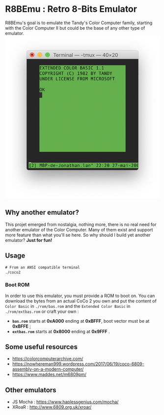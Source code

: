 # R8BEmu : Retro 8-Bits Emulator

R8BEmu's goal is to emulate the Tandy's Color Computer family, starting with the Color Computer II but could be the
base of any other type of emulator.
![](doc/boot.png)

## Why another emulator?
This projet emerged from nostalgia, nothing more, there is no real need for another emulator of the Color Computer.
Many of them exist and support more feature than what you'll se here. So why should I build yet another emulator?
__Just for fun!__

## Usage

    # From an ANSI compatible terminal
    ./coco2

### Boot ROM
In order to use this emulator, you must provide a ROM to boot on.  You can download the bytes from an actual CoCo 2 you
own and put the content of `Color Basic` in `./rom/bas.rom` and the `Extended Color Basic` in `./rom/extbas.rom` or
craft your own :

 * __`bas.rom`__ starts at __0xA000__ ending at __0xBFFF__, boot vector must be at __0xBFFE__ ;
 * __`extbas.rom`__ starts at __0x8000__ ending at __0x9FFF__ .

## Some useful resources
 - https://colorcomputerarchive.com/
 - https://nowhereman999.wordpress.com/2017/06/19/coco-6809-assembly-on-a-modern-computer/
 - https://www.maddes.net/m6809pm/

## Other emulators
 - JS Mocha : https://www.haplessgenius.com/mocha/
 - XRoaR : http://www.6809.org.uk/xroar/
